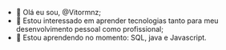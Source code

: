 - 👋 Olá eu sou, @Vitormnz;
- 👀 Estou interessado em aprender tecnologias tanto para meu desenvolvimento pessoal como profissional; 
 - 🌱 Estou aprendendo no momento: SQL, java e Javascript. 

<!---
Vitormnz/Vitormnz is a ✨ special ✨ repository because its `README.md` (this file) appears on your GitHub profile.
You can click the Preview link to take a look at your changes.
--->
